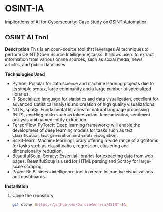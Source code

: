 # OSINT-IA
Implications of AI for Cybersecurity: Case Study on OSINT Automation.

## OSINT AI Tool

**Description**
This is an open-source tool that leverages AI techniques to perform OSINT (Open Source Intelligence) tasks. It allows users to extract information from various online sources, such as social media, news articles, and public databases.

**Technologies Used**
* Python: Popular for data science and machine learning projects due to its simple syntax, large community and a large number of specialized libraries.
* R: Specialized language for statistics and data visualization, excellent for advanced statistical analysis and creation of high quality visualizations.
* NLTK, spaCy: Fundamental libraries for natural language processing (NLP), enabling tasks such as tokenization, lemmatization, sentiment analysis and named entity extraction.
* TensorFlow, PyTorch: Deep learning frameworks will enable the development of deep learning models for tasks such as text classification, text generation and entity recognition.
* Scikit-learn: Machine learning library offering a wide range of algorithms for tasks such as classification, regression, clustering and dimensionality reduction.
* BeautifulSoup, Scrapy: Essential libraries for extracting data from web pages. BeautifulSoup is used for HTML parsing and Scrapy for large-scale scraping.
* Power Bi: Business intelligence tool to create interactive visualizations and dashboards.

**Installation**
1. Clone the repository:
   ```bash
   git clone [https://github.com/DaruinHerrera/OSINT-IA]